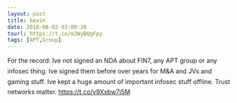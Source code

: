 ```yaml
---
layout: post
title: kevin
date: 2018-08-02 03:00:20
tourl: https://t.co/mJWyBQgFpy
tags: [APT,Group]
---
```

For the record: Ive not signed an NDA about FIN7, any APT group or any infosec thing. Ive signed them before over years for M&amp;A and JVs and gaming stuff. Ive kept a huge amount of important infosec stuff offline. Trust networks matter. https://t.co/v9Xxbw7i5M